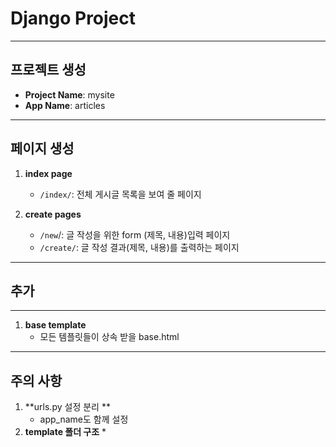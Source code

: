 # Django Project

------

## 프로젝트 생성

* **Project Name**: mysite
* **App Name**: articles

---

## 페이지 생성

1. **index page**
   * `/index/`: 전체 게시글 목록을 보여 줄 페이지

2. **create pages**
   * `/new`/: 글 작성을 위한 form (제목, 내용)입력 페이지
   * `/create/`: 글 작성 결과(제목, 내용)를 출력하는 페이지

---

## 추가

---

1. **base template**
   * 모든 템플릿들이 상속 받을 base.html

---

## 주의 사항

1. **urls.py 설정 분리 **
   * app_name도 함께 설정
2. **template 폴더 구조**
   * 